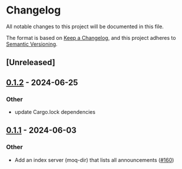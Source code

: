 # Changelog
All notable changes to this project will be documented in this file.

The format is based on [Keep a Changelog](https://keepachangelog.com/en/1.0.0/),
and this project adheres to [Semantic Versioning](https://semver.org/spec/v2.0.0.html).

## [Unreleased]

## [0.1.2](https://github.com/1majom/moq-rs/compare/moq-api-v0.1.1...moq-api-v0.1.2) - 2024-06-25

### Other
- update Cargo.lock dependencies

## [0.1.1](https://github.com/kixelated/moq-rs/compare/moq-api-v0.1.0...moq-api-v0.1.1) - 2024-06-03

### Other
- Add an index server (moq-dir) that lists all announcements ([#160](https://github.com/kixelated/moq-rs/pull/160))
